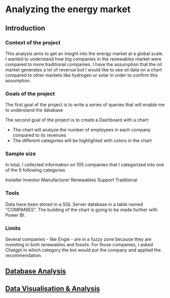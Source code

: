 # Analyzing the energy market

## Introduction

### Context of the project
This analysis aims to get an insight into the energy market at a global scale. 
I wanted to understand how big companies in the renewables market were compared to more traditional companies.
I have the assumption that the oil market generates a lot of revenue but I would like to see oil data on a chart compared to other markets like hydrogen or solar in order to confirm this assumption.

### Goals of the project
The first goal of the project is to write a series of queries that will enable me to understand the database

The second goal of the project is to create a Dashboard with a chart:
* The chart will analyze the number of employees in each company compared to its revenues
* The different categories will be highlighted with colors in the chart 

### Sample size 
In total, I collected information on 105 companies that I categorized into one of the 6 following categories

Installer
Investor
Manufacturer
Renewables
Support
Traditional

### Tools 
Data have been stored in a SQL Server database in a table named "COMPANIES".
The building of the chart is going to be made further with Power BI. 

### Limits
Several companies - like Engie - are in a fuzzy zone because they are investing in both renewables and fossils. For those companies, I asked Chatgpt in which category the bot would put the company and applied the recommendation.

## [Database Analysis](DatabaseAnalysis.md)
## [Data Visualisation & Analysis](DatabaseAnalysis.md)

